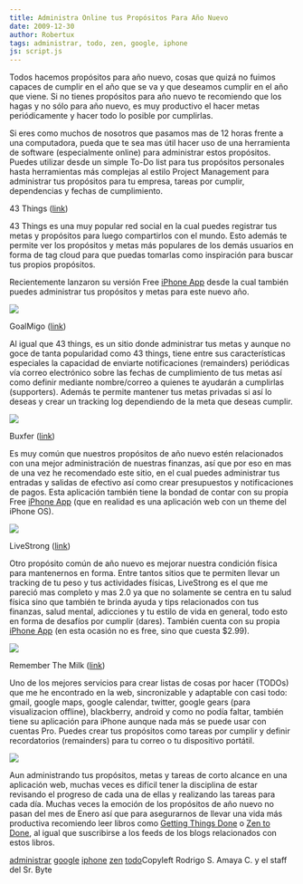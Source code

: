 ```yaml
---
title: Administra Online tus Propósitos Para Año Nuevo
date: 2009-12-30
author: Robertux
tags: administrar, todo, zen, google, iphone
js: script.js
---
```


Todos hacemos propósitos para año nuevo, cosas que quizá no fuimos capaces
      de cumplir en el año que se va y que deseamos cumplir en el año que viene. Si no tienes
      propósitos para año nuevo te recomiendo que los hagas y no sólo para año nuevo, es muy
      productivo el hacer metas periódicamente y hacer todo lo posible por cumplirlas.

Si eres como muchos de nosotros que pasamos mas de 12 horas frente a una
      computadora, pueda que te sea mas útil hacer uso de una herramienta de software (especialmente
      online) para administrar estos propósitos. Puedes utilizar desde un simple To-Do list para tus
      propósitos personales hasta herramientas más complejas al estilo Project Management para
      administrar tus propósitos para tu empresa, tareas por cumplir, dependencias y fechas de
      cumplimiento.

43
      Things ([link](http://www.43things.com/))

43 Things es una muy popular red social en
      la cual puedes registrar tus metas y propósitos para luego compartirlos con el mundo. Esto
      además te permite ver los propósitos y metas más populares de los demás usuarios en forma de
      tag cloud para que puedas tomarlas como inspiración para buscar tus propios propósitos.

Recientemente lanzaron su versión Free [iPhone App](http://br.43things.com/resolutions/iphone) desde la
      cual también puedes administrar tus propósitos y metas para este nuevo año.

![](http://docs.google.com/File?id=djh57d7_27fjzvcpdg_b)

GoalMigo ([link](http://www.goalmigo.com/))

Al igual
      que 43 things, es un sitio donde administrar tus metas y aunque no goce de tanta popularidad
      como 43 things, tiene entre sus características especiales la capacidad de enviarte
      notificaciones (remainders) periódicas vía correo electrónico sobre las fechas de cumplimiento
      de tus metas así como definir mediante nombre/correo a quienes te ayudarán a cumplirlas
      (supporters). Además te permite mantener tus metas privadas si así lo deseas y crear un
      tracking log dependiendo de la meta que deseas cumplir.

![](http://docs.google.com/File?id=djh57d7_28fs3wzxfj_b)

Buxfer
      ([link](http://www.buxfer.com/))

Es muy común que nuestros propósitos de año nuevo estén relacionados con una
      mejor administración de nuestras finanzas, así que por eso en mas de una vez he recomendado
      este sitio, en el cual puedes administrar tus entradas y salidas de efectivo así como crear
      presupuestos y notificaciones de pagos. Esta aplicación también tiene la bondad de contar con
      su propia Free [iPhone App](https://www.buxfer.com/iphone/#_login-form-7-tab) (que
      en realidad es una aplicación web con un theme del iPhone OS).

![](http://docs.google.com/File?id=djh57d7_30gx5f5tdx_b)

LiveStrong ([link](http://www.livestrong.com/))

Otro propósito común de año nuevo es mejorar nuestra condición física para mantenernos en
      forma. Entre tantos sitios que te permiten llevar un tracking de tu peso y tus actividades
      físicas, LiveStrong es el que me pareció mas completo y mas 2.0 ya que no solamente se centra
      en tu salud física sino que también te brinda ayuda y tips relacionados con tus finanzas,
      salud mental, adicciones y tu estilo de vida en general, todo esto en forma de desafíos por
      cumplir (dares). También cuenta con su propia [iPhone App](http://www.livestrong.com/thedailyplate/iphone-calorie-tracker/) (en esta ocasión no es free, sino que cuesta $2.99).

![](http://docs.google.com/File?id=djh57d7_29cm7q7td8_b)

Remember
      The Milk ([link](http://www.rememberthemilk.com/))

Uno de los
      mejores servicios para crear listas de cosas por hacer (TODOs) que me he encontrado en la web,
      sincronizable y adaptable con casi todo: gmail, google maps, google calendar, twitter, google
      gears (para visualizacion offline), blackberry, android y como no podía faltar, también tiene
      su aplicación para iPhone aunque nada más se puede usar con cuentas Pro. Puedes crear tus
      propósitos como tareas por cumplir y definir recordatorios (remainders) para tu correo o tu
      dispositivo portátil.

![](http://docs.google.com/File?id=djh57d7_319s35gfcm_b)

Aun administrando tus propósitos, metas y tareas de corto alcance en una aplicación web,
      muchas veces es difícil tener la disciplina de estar revisando el progreso de cada una de
      ellas y realizando las tareas para cada día. Muchas veces la emoción de los propósitos de año
      nuevo no pasan del mes de Enero así que para asegurarnos de llevar una vida más productiva
      recomiendo leer libros como [Getting Things Done](http://www.amazon.com/Getting-Things-Done-Stress-Free-Productivity/dp/0142000280) o [Zen to Done](http://www.amazon.com/Zen-Done-Ultimate-mple-Productivity/dp/1438258488/ref=sr_1_1?ie=UTF8&s=books&qid=1261855933&sr=1-1), al igual que suscribirse a los feeds de los blogs
      relacionados con estos libros.

[administrar](http://www.blogalaxia.com/tags/administrar) [google](http://www.blogalaxia.com/tags/google) [iphone](http://www.blogalaxia.com/tags/iphone) [zen](http://www.blogalaxia.com/tags/zen) [todo](http://www.blogalaxia.com/tags/todo)Copyleft Rodrigo S. Amaya C. y el staff del Sr.
      Byte